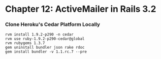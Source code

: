 # Chapter 12: ActiveMailer in Rails 3.2

### Clone Heroku's Cedar Platform Locally

    rvm install 1.9.2-p290 -n cedar
    rvm use ruby-1.9.2-p290-cedar@global
    rvm rubygems 1.3.7
    gem uninstall bundler json rake rdoc
    gem install bundler -v 1.1.rc.7 --pre
